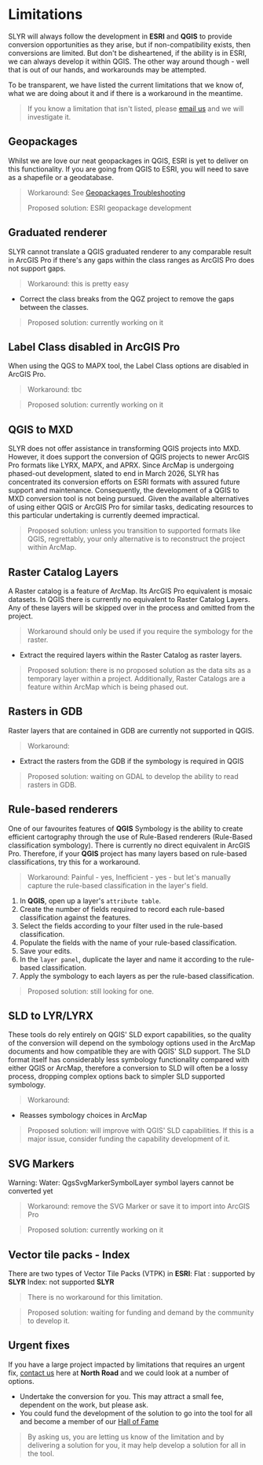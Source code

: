 # Limitations #
SLYR will always follow the development in **ESRI** and **QGIS** to provide conversion opportunities as they arise, but if non-compatibility exists, then  conversions are limited. But don't be disheartened, if the ability is in ESRI, we can always develop it within QGIS. The other way around though - well that is out of our hands, and workarounds may be attempted. 

To be transparent, we have listed the current limitations that we know of, what we are doing about it and if there is a workaround in the meantime. 
>If you know a limitation that isn't listed, please [email us](mailto:info@north-road.com) and we will investigate it. 

<!--## Template ##
Description
> Workaround intro

1. Instruction
2. Instruction

> Proposed solution: currently working on it -->


## Geopackages ##
Whilst we are love our neat geopackages in QGIS, ESRI is yet to deliver on this functionality. If you are going from QGIS to ESRI, you will need to save as a shapefile or a geodatabase. 
> Workaround: See [Geopackages Troubleshooting](https://slyr.north-road.com/user_guide/troubleshooting/#geopackage)
> 
> Proposed solution: ESRI geopackage development


## Graduated renderer ##
SLYR cannot translate a QGIS graduated renderer to any comparable result in ArcGIS Pro if there's any gaps within the class ranges as ArcGIS Pro does not support gaps. 
> Workaround: this is pretty easy
 * Correct the class breaks from the QGZ project to remove the gaps between the classes.

> Proposed solution: currently working on it 

## Label Class disabled in ArcGIS Pro ##
When using the QGS to MAPX tool, the Label Class options are disabled in ArcGIS Pro.
> Workaround: tbc


> Proposed solution: currently working on it

## QGIS to MXD ##
SLYR does not offer assistance in transforming QGIS projects into MXD. However, it does support the conversion of QGIS projects to newer ArcGIS Pro formats like LYRX, MAPX, and APRX. Since ArcMap is undergoing phased-out development, slated to end in March 2026, SLYR has concentrated its conversion efforts on ESRI formats with assured future support and maintenance. Consequently, the development of a QGIS to MXD conversion tool is not being pursued. Given the available alternatives of using either QGIS or ArcGIS Pro for similar tasks, dedicating resources to this particular undertaking is currently deemed impractical.

> Proposed solution: unless you transition to supported formats like QGIS, regrettably, your only alternative is to reconstruct the project within ArcMap.
 
## Raster Catalog Layers ##
A Raster catalog is a feature of ArcMap. Its ArcGIS Pro equivalent is mosaic datasets. 
In QGIS there is currently no equivalent to Raster Catalog Layers. Any of these layers will be skipped over in the process and omitted from the project.

> Workaround should only be used if you require the symbology for the raster. 
* Extract the required layers within the Raster Catalog as raster layers. 

> Proposed solution: there is no proposed solution as the data sits as a temporary layer within a project. Additionally, Raster Catalogs are a feature within ArcMap which is being phased out. 

## Rasters in GDB ##
Raster layers that are contained in GDB are currently not supported in QGIS.

>Workaround: 
* Extract the rasters from the GDB if the symbology is required in QGIS

> Proposed solution: waiting on GDAL to develop the ability to read rasters in GDB.


## Rule-based renderers ##
One of our favourites features of **QGIS** Symbology is the ability to create efficient cartography through the use of Rule-Based renderers (Rule-Based classification symbology). There is currently no direct equivalent in ArcGIS Pro. Therefore, if your **QGIS** project has many layers based on rule-based classifications, try this for a workaround. 
> Workaround: Painful - yes, Inefficient - yes - but let's manually capture the rule-based classification in the layer's  field. 



1. In **QGIS**, open up a layer's `attribute table`.
2. Create the number of fields required to record each rule-based classification against the features.
3. Select the fields according to your filter used in the rule-based classification.
4. Populate the fields with the name of your rule-based classification.
5. Save your edits.
6. In the `layer panel`, duplicate the layer and name it according to the rule-based classification.
7. Apply the symbology to each layers as per the rule-based classification.

> Proposed solution: still looking for one.



## SLD to LYR/LYRX ##
These tools do rely entirely on QGIS' SLD export capabilities, so the quality of the conversion will depend on the symbology options used in the ArcMap
documents and how compatible they are with QGIS' SLD support. The SLD format itself has considerably less symbology functionality compared with either QGIS or ArcMap, therefore a conversion to SLD will often be a lossy process, dropping complex options back to simpler SLD supported symbology.
> Workaround: 

* Reasses symbology choices in ArcMap

> Proposed solution: will improve with QGIS' SLD capabilities. If this is a major issue, consider funding the capability development of it. 


## SVG Markers ##
Warning: Water: QgsSvgMarkerSymbolLayer symbol layers cannot be converted yet
> Workaround: remove the SVG Marker or save it to import into ArcGIS Pro

> Proposed solution: currently working on it

## Vector tile packs - Index ##
There are two types of Vector Tile Packs (VTPK) in **ESRI**: 
  Flat : supported by **SLYR**
  Index: not supported **SLYR**

> There is no workaround for this limitation.

> Proposed solution: waiting for funding and demand by the community to develop it.  

## Urgent fixes ##
If you have a large project impacted by limitations that requires an urgent fix, [contact us](mailto:info@north-road.com) here at **North Road** and we could look at a number of options. 

- Undertake the conversion for you. This may attract a small fee, dependent on the work, but please ask. 
- You could fund the development of the solution to go into the tool for all and become a member of our [Hall of Fame](/user_guide/hall_of_fame)

>By asking us, you are letting us know of the limitation and by delivering a solution for you, it may help develop a solution for all in the tool. 
